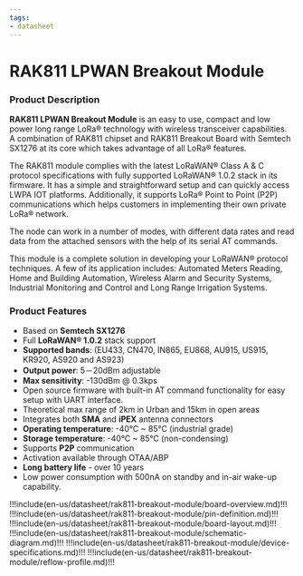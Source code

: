 ```yaml
---
tags:
- datasheet
---
```


# RAK811 LPWAN Breakout Module

<rk-img
  src="/assets/images/datasheet/rak811-breakout-module/rak811-lpwan-breakout-module.jpg"
  width="50%"
  figure-number="1"
  caption="RAK811 LPWAN Breakout Module"
/>

### Product Description

**RAK811 LPWAN Breakout Module** is an easy to use, compact and  low power long range LoRa® technology with wireless transceiver capabilities. A combination of RAK811 chipset and RAK811 Breakout Board with Semtech SX1276 at its core which takes advantage of all LoRa® features. 

The RAK811 module complies with the latest LoRaWAN® Class A & C protocol specifications with fully supported LoRaWAN® 1.0.2 stack in its firmware. It has a simple and straightforward setup and can quickly access LWPA IOT platforms. Additionally, it supports LoRa® Point to Point (P2P) communications which helps customers in implementing their own private LoRa® network.

The node can work in a number of modes, with different data rates and read data from the attached sensors with the help of its serial AT commands. 

This module is a complete solution in developing your LoRaWAN® protocol techniques. A few of its application includes: Automated Meters Reading, Home and Building Automation, Wireless Alarm and Security Systems, Industrial Monitoring and Control and Long Range Irrigation Systems. 

### Product Features

- Based on **Semtech SX1276**
- Full **LoRaWAN® 1.0.2** stack support
- **Supported bands**: (EU433, CN470, IN865, EU868, AU915, US915, KR920, AS920 and AS923)
- **Output power**: 5－20dBm adjustable
- **Max sensitivity**: -130dBm @ 0.3kps
- Open source firmware with built-in AT command functionality for easy setup with UART interface.
- Theoretical max range of 2km in Urban and 15km in open areas
- Integrates both **SMA** and **iPEX** antenna connectors
- **Operating temperature**: -40°C ~ 85°C (industrial grade)
- **Storage temperature**: -40°C ~ 85°C (non-condensing)
- Supports **P2P** communication
- Activation available through OTAA/ABP
- **Long battery life** - over 10 years
- Low power consumption with 500nA on standby and in-air wake-up capability.

!!!include(en-us/datasheet/rak811-breakout-module/board-overview.md)!!!
!!!include(en-us/datasheet/rak811-breakout-module/pin-definition.md)!!!
!!!include(en-us/datasheet/rak811-breakout-module/board-layout.md)!!!
!!!include(en-us/datasheet/rak811-breakout-module/schematic-diagram.md)!!!
!!!include(en-us/datasheet/rak811-breakout-module/device-specifications.md)!!!
!!!include(en-us/datasheet/rak811-breakout-module/reflow-profile.md)!!!